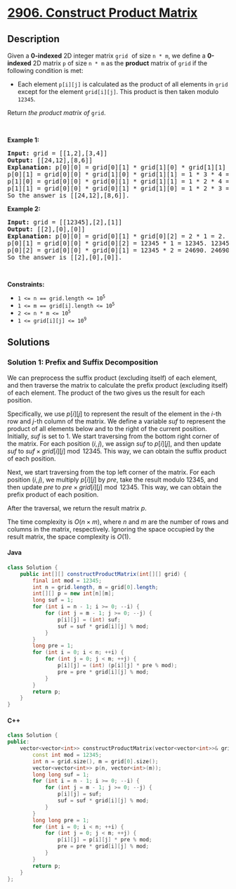 # [2906. Construct Product Matrix](https://leetcode.com/problems/construct-product-matrix)

## Description

<!-- description:start -->

<p>Given a <strong>0-indexed</strong> 2D integer matrix <code><font face="monospace">grid</font></code><font face="monospace"> </font>of size <code>n * m</code>, we define a <strong>0-indexed</strong> 2D matrix <code>p</code> of size <code>n * m</code> as the <strong>product</strong> matrix of <code>grid</code> if the following condition is met:</p>

<ul>
	<li>Each element <code>p[i][j]</code> is calculated as the product of all elements in <code>grid</code> except for the element <code>grid[i][j]</code>. This product is then taken modulo <code><font face="monospace">12345</font></code>.</li>
</ul>

<p>Return <em>the product matrix of</em> <code><font face="monospace">grid</font></code>.</p>

<p>&nbsp;</p>
<p><strong class="example">Example 1:</strong></p>

<pre>
<strong>Input:</strong> grid = [[1,2],[3,4]]
<strong>Output:</strong> [[24,12],[8,6]]
<strong>Explanation:</strong> p[0][0] = grid[0][1] * grid[1][0] * grid[1][1] = 2 * 3 * 4 = 24
p[0][1] = grid[0][0] * grid[1][0] * grid[1][1] = 1 * 3 * 4 = 12
p[1][0] = grid[0][0] * grid[0][1] * grid[1][1] = 1 * 2 * 4 = 8
p[1][1] = grid[0][0] * grid[0][1] * grid[1][0] = 1 * 2 * 3 = 6
So the answer is [[24,12],[8,6]].</pre>

<p><strong class="example">Example 2:</strong></p>

<pre>
<strong>Input:</strong> grid = [[12345],[2],[1]]
<strong>Output:</strong> [[2],[0],[0]]
<strong>Explanation:</strong> p[0][0] = grid[0][1] * grid[0][2] = 2 * 1 = 2.
p[0][1] = grid[0][0] * grid[0][2] = 12345 * 1 = 12345. 12345 % 12345 = 0. So p[0][1] = 0.
p[0][2] = grid[0][0] * grid[0][1] = 12345 * 2 = 24690. 24690 % 12345 = 0. So p[0][2] = 0.
So the answer is [[2],[0],[0]].</pre>

<p>&nbsp;</p>
<p><strong>Constraints:</strong></p>

<ul>
	<li><code>1 &lt;= n == grid.length&nbsp;&lt;= 10<sup>5</sup></code></li>
	<li><code>1 &lt;= m == grid[i].length&nbsp;&lt;= 10<sup>5</sup></code></li>
	<li><code>2 &lt;= n * m &lt;= 10<sup>5</sup></code></li>
	<li><code>1 &lt;= grid[i][j] &lt;= 10<sup>9</sup></code></li>
</ul>

<!-- description:end -->

## Solutions

<!-- solution:start -->

### Solution 1: Prefix and Suffix Decomposition

We can preprocess the suffix product (excluding itself) of each element, and then traverse the matrix to calculate the prefix product (excluding itself) of each element. The product of the two gives us the result for each position.

Specifically, we use $p[i][j]$ to represent the result of the element in the $i$-th row and $j$-th column of the matrix. We define a variable $suf$ to represent the product of all elements below and to the right of the current position. Initially, $suf$ is set to $1$. We start traversing from the bottom right corner of the matrix. For each position $(i, j)$, we assign $suf$ to $p[i][j]$, and then update $suf$ to $suf \times grid[i][j] \bmod 12345$. This way, we can obtain the suffix product of each position.

Next, we start traversing from the top left corner of the matrix. For each position $(i, j)$, we multiply $p[i][j]$ by $pre$, take the result modulo $12345$, and then update $pre$ to $pre \times grid[i][j] \bmod 12345$. This way, we can obtain the prefix product of each position.

After the traversal, we return the result matrix $p$.

The time complexity is $O(n \times m)$, where $n$ and $m$ are the number of rows and columns in the matrix, respectively. Ignoring the space occupied by the result matrix, the space complexity is $O(1)$.

#### Java

```java
class Solution {
    public int[][] constructProductMatrix(int[][] grid) {
        final int mod = 12345;
        int n = grid.length, m = grid[0].length;
        int[][] p = new int[n][m];
        long suf = 1;
        for (int i = n - 1; i >= 0; --i) {
            for (int j = m - 1; j >= 0; --j) {
                p[i][j] = (int) suf;
                suf = suf * grid[i][j] % mod;
            }
        }
        long pre = 1;
        for (int i = 0; i < n; ++i) {
            for (int j = 0; j < m; ++j) {
                p[i][j] = (int) (p[i][j] * pre % mod);
                pre = pre * grid[i][j] % mod;
            }
        }
        return p;
    }
}
```

#### C++

```cpp
class Solution {
public:
    vector<vector<int>> constructProductMatrix(vector<vector<int>>& grid) {
        const int mod = 12345;
        int n = grid.size(), m = grid[0].size();
        vector<vector<int>> p(n, vector<int>(m));
        long long suf = 1;
        for (int i = n - 1; i >= 0; --i) {
            for (int j = m - 1; j >= 0; --j) {
                p[i][j] = suf;
                suf = suf * grid[i][j] % mod;
            }
        }
        long long pre = 1;
        for (int i = 0; i < n; ++i) {
            for (int j = 0; j < m; ++j) {
                p[i][j] = p[i][j] * pre % mod;
                pre = pre * grid[i][j] % mod;
            }
        }
        return p;
    }
};
```

<!-- solution:end -->

<!-- problem:end -->